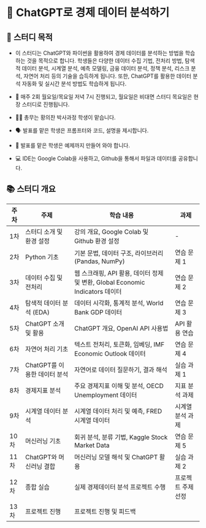 # 💬 ChatGPT로 경제 데이터 분석하기

## 🎯 스터디 목적

- 이 스터디는 ChatGPT와 파이썬을 활용하여 경제 데이터를 분석하는 방법을 학습하는 것을 목적으로 합니다. 
학생들은 다양한 데이터 수집 기법, 전처리 방법, 탐색적 데이터 분석, 시계열 분석, 예측 모델링, 금융 데이터 분석, 정책 분석, 리스크 분석, 자연어 처리 등의 기술을 습득하게 됩니다. 
또한, ChatGPT를 활용한 데이터 분석 자동화 및 실시간 분석 방법도 학습하게 됩니다.

- 📅 매주 2회 월요일/목요일 저녁 7시 진행되고, 월요일은 비대면 스터디 목요일은 현장 스터디로 진행됩니다.

- 👨‍🏫 총무는 황의찬 박사과정 학생이 맡습니다.

- 🗣️ 발표를 맡은 학생은 프롬프터와 코드, 설명을 제시합니다.

- 📝 발표를 맡은 학생은 예제까지 만들어 와야 합니다. 

- 💻 IDE는 Google Colab을 사용하고, Github을 통해서 파일과 데이터를 공유합니다. 

## 📚 스터디 개요

| 주차 | 주제 | 학습 내용 | 과제 |
|------|------|-----------|------|
| 1차 | 스터디 소개 및 환경 설정 | 강의 개요, Google Colab 및 Github 환경 설정 | - |
| 2차 | Python 기초 | 기본 문법, 데이터 구조, 라이브러리 (Pandas, NumPy) | 연습 문제 1 |
| 3차 | 데이터 수집 및 전처리 | 웹 스크래핑, API 활용, 데이터 정제 및 변환, Global Economic Indicators 데이터 | 연습 문제 2 |
| 4차 | 탐색적 데이터 분석 (EDA) | 데이터 시각화, 통계적 분석, World Bank GDP 데이터 | 연습 문제 3 |
| 5차 | ChatGPT 소개 및 활용 | ChatGPT 개요, OpenAI API 사용법 | API 활용 연습 |
| 6차 | 자연어 처리 기초 | 텍스트 전처리, 토큰화, 임베딩, IMF Economic Outlook 데이터 | 연습 문제 4 |
| 7차 | ChatGPT를 이용한 데이터 분석 | 자연어로 데이터 질문하기, 결과 해석 | 실습 과제 1 |
| 8차 | 경제지표 분석 | 주요 경제지표 이해 및 분석, OECD Unemployment 데이터 | 지표 분석 과제 |
| 9차 | 시계열 데이터 분석 | 시계열 데이터 처리 및 예측, FRED 시계열 데이터 | 시계열 분석 과제 |
| 10차 | 머신러닝 기초 | 회귀 분석, 분류 기법, Kaggle Stock Market Data | 연습 문제 5 |
| 11차 | ChatGPT와 머신러닝 결합 | 머신러닝 모델 해석 및 ChatGPT 활용 | 실습 과제 2 |
| 12차 | 종합 실습 | 실제 경제데이터 분석 프로젝트 수행 | 프로젝트 주제 선정 |
| 13차 | 프로젝트 진행 | 프로젝트 진행 및 피드백 |  |
